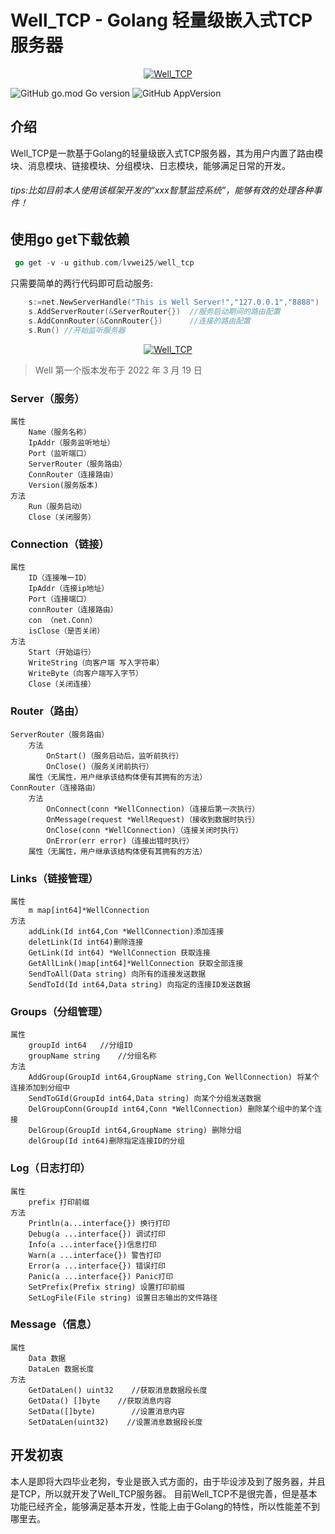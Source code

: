# Well_TCP - Golang 轻量级嵌入式TCP服务器
<p align="center">
    <a href="/" target="_blank" style="text-align: center">
        <img src="https://github.com/lvwei25/well_tcp/blob/main/logo.png"  alt="Well_TCP" />
    </a>
</p>

![GitHub go.mod Go version](https://img.shields.io/github/go-mod/go-version/lvwei25/well_tcp)
![GitHub AppVersion](https://img.shields.io/badge/Version-V1.0-blue)

## 介绍

Well_TCP是一款基于Golang的轻量级嵌入式TCP服务器，其为用户内置了路由模块、消息模块、链接模块、分组模块、日志模块，能够满足日常的开发。
<br>

###### tips:比如目前本人使用该框架开发的“xxx智慧监控系统”，能够有效的处理各种事件！

## 使用go get下载依赖

````go
 go get -v -u github.com/lvwei25/well_tcp
````

只需要简单的两行代码即可启动服务:

````go
	s:=net.NewServerHandle("This is Well Server!","127.0.0.1","8888")
	s.AddServerRouter(&ServerRouter{})  //服务启动期间的路由配置
	s.AddConnRouter(&ConnRouter{})      //连接的路由配置
	s.Run() //开始监听服务器
````

<p align="center">
    <a href="/" target="_blank" style="text-align: center">
        <img src="https://github.com/lvwei25/well_tcp/blob/main/test_img/run.jpg" alt="Well_TCP" />
    </a>
</p>

> Well 第一个版本发布于 2022 年 3 月 19 日


### Server（服务）


```text
属性
    Name（服务名称）
    IpAddr（服务监听地址）
    Port（监听端口）
    ServerRouter（服务路由）
    ConnRouter（连接路由）
    Version(服务版本)
方法
    Run（服务启动）
    Close（关闭服务）
``` 
        
        
### Connection（链接）


```text
属性
    ID（连接唯一ID）
    IpAddr（连接ip地址）
    Port（连接端口）
    connRouter（连接路由）
    con （net.Conn）
    isClose（是否关闭）
方法
    Start（开始运行）
    WriteString（向客户端 写入字符串）
    WriteByte（向客户端写入字节）
    Close（关闭连接）
```


### Router（路由）


```text
ServerRouter（服务路由）
    方法
        OnStart()（服务启动后，监听前执行）
        OnClose()（服务关闭前执行）
    属性（无属性，用户继承该结构体便有其拥有的方法）
ConnRouter（连接路由）
    方法
        OnConnect(conn *WellConnection)（连接后第一次执行）
        OnMessage(request *WellRequest)（接收到数据时执行）
        OnClose(conn *WellConnection)（连接关闭时执行）
        OnError(err error)（连接出错时执行）
    属性（无属性，用户继承该结构体便有其拥有的方法）
```



### Links（链接管理）


```text
属性
    m map[int64]*WellConnection
方法
    addLink(Id int64,Con *WellConnection)添加连接
    deletLink(Id int64)删除连接
    GetLink(Id int64) *WellConnection 获取连接
    GetAllLink()map[int64]*WellConnection 获取全部连接
    SendToAll(Data string) 向所有的连接发送数据
    SendToId(Id int64,Data string) 向指定的连接ID发送数据
```



### Groups（分组管理）


```text
属性
    groupId int64	//分组ID
    groupName string	//分组名称
方法
    AddGroup(GroupId int64,GroupName string,Con WellConnection) 将某个连接添加到分组中
    SendToGId(GroupId int64,Data string) 向某个分组发送数据
    DelGroupConn(GroupId int64,Conn *WellConnection) 删除某个组中的某个连接
    DelGroup(GroupId int64,GroupName string) 删除分组
    delGroup(Id int64)删除指定连接ID的分组
```



### Log（日志打印）


```text
属性
    prefix 打印前缀
方法
    Println(a...interface{}) 换行打印
    Debug(a ...interface{}) 调试打印
    Info(a ...interface{})信息打印
    Warn(a ...interface{}) 警告打印
    Error(a ...interface{}) 错误打印
    Panic(a ...interface{}) Panic打印
    SetPrefix(Prefix string) 设置打印前缀
    SetLogFile(File string) 设置日志输出的文件路径
```


### Message（信息）


```text
属性
    Data 数据
    DataLen 数据长度
方法
    GetDataLen() uint32    //获取消息数据段长度
    GetData() []byte    //获取消息内容
    SetData([]byte)        //设置消息内容
    SetDataLen(uint32)    //设置消息数据段长度
```



## 开发初衷
本人是即将大四毕业老狗，专业是嵌入式方面的，由于毕设涉及到了服务器，并且是TCP，所以就开发了Well_TCP服务器。
目前Well_TCP不是很完善，但是基本功能已经齐全，能够满足基本开发，性能上由于Golang的特性，所以性能差不到哪里去。


